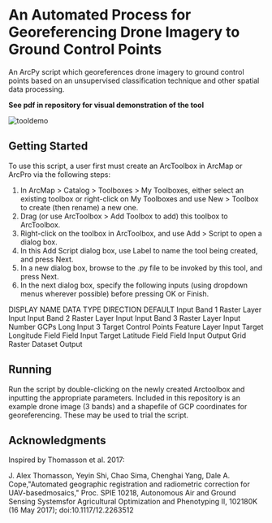 # An Automated Process for Georeferencing Drone Imagery to Ground Control Points

An ArcPy script which georeferences drone imagery to ground control points based on an 
unsupervised classification technique and other spatial data processing.

**See pdf in repository for visual demonstration of the tool**

![tooldemo](https://user-images.githubusercontent.com/43111524/50660810-0cad9600-0f6f-11e9-8df0-7a80c6b836ea.png)

## Getting Started

To use this script, a user first must create an ArcToolbox in ArcMap or ArcPro via the following steps:

1.   In  ArcMap > Catalog > Toolboxes > My Toolboxes, either select an existing toolbox
or right-click on My Toolboxes and use New > Toolbox to create (then rename) a new one.
2.   Drag (or use ArcToolbox > Add Toolbox to add) this toolbox to ArcToolbox.
3.   Right-click on the toolbox in ArcToolbox, and use Add > Script to open a dialog box.
4.   In this Add Script dialog box, use Label to name the tool being created, and press Next.
5.   In a new dialog box, browse to the .py file to be invoked by this tool, and press Next.
6.   In the next dialog box, specify the following inputs (using dropdown menus wherever possible)
before pressing OK or Finish.

DISPLAY NAME                    DATA TYPE           DIRECTION    DEFAULT
Input Band 1                         Raster Layer         Input
Input Band 2                         Raster Layer         Input
Input Band 3                         Raster Layer         Input
Number GCPs                      Long                      Input                3
Target Control Points            Feature Layer        Input
Target Longitude Field          Field                      Input
Target Latitude Field             Field                      Input
Output Grid                          Raster Dataset      Output


## Running

Run the script by double-clicking on the newly created Arctoolbox and inputting the appropriate parameters.
Included in this repository is an example drone image (3 bands) and a shapefile of GCP coordinates for georeferencing.
These may be used to trial the script.


## Acknowledgments

Inspired by Thomasson et al. 2017:

J. Alex  Thomasson, Yeyin  Shi, Chao  Sima, Chenghai  Yang, Dale A. Cope,"Automated geographic registration and radiometric correction for UAV-basedmosaics," Proc. SPIE 10218, Autonomous Air and Ground Sensing Systemsfor Agricultural Optimization and Phenotyping II, 102180K (16 May 2017); doi:10.1117/12.2263512

